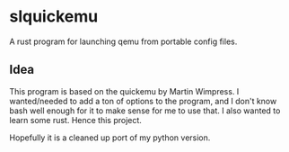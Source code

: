 # slquickemu
A rust program for launching qemu from portable config files.

## Idea
This program is based on the quickemu by Martin Wimpress. 
I wanted/needed to add a ton of options to the program, and 
I don't know bash well enough for it to make sense for me to use that.
I also wanted to learn some rust. Hence this project.

Hopefully it is a cleaned up port of my python version.
